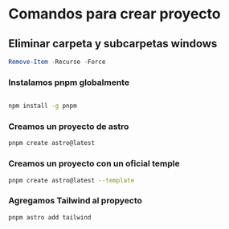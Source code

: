 # Comandos para crear proyecto

## Eliminar carpeta y subcarpetas windows

```powershell
Remove-Item -Recurse -Force
```

### Instalamos pnpm globalmente

```sh

npm install -g pnpm
```

### Creamos un proyecto de astro

```sh
pnpm create astro@latest
```

### Creamos un proyecto con un oficial temple

```sh
pnpm create astro@latest --template 
```

### Agregamos Tailwind al propyecto

```sh
pnpm astro add tailwind
```
